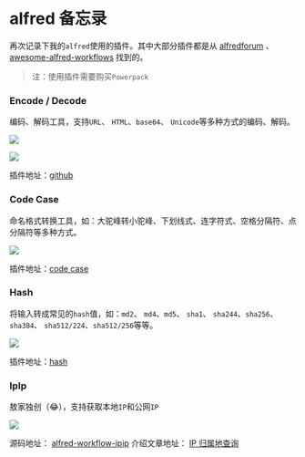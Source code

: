 # alfred 备忘录

再次记录下我的`alfred`使用的插件。其中大部分插件都是从 [alfredforum](https://www.alfredforum.com/) 、 [awesome-alfred-workflows](https://github.com/alfred-workflows/awesome-alfred-workflows) 找到的。

> 注：使用插件需要购买`Powerpack`

### Encode / Decode

编码、解码工具，支持`URL`、 `HTML`、`base64`、 `Unicode`等多种方式的编码、解码。

![](https://fudongdong-statics.oss-cn-beijing.aliyuncs.com/images/20220404/9988378ebdaa4338a56f8f1cf77751fd.png?x-oss-process=style/z.wiki)

![](https://fudongdong-statics.oss-cn-beijing.aliyuncs.com/images/20220404/e1e3e1df37764325a61034440e1bcded.png?x-oss-process=style/z.wiki)

插件地址：[github](https://github.com/willfarrell/alfred-encode-decode-workflow)

### Code Case

命名格式转换工具，如：大驼峰转小驼峰、下划线式、连字符式、空格分隔符、点分隔符等多种方式。

![](https://fudongdong-statics.oss-cn-beijing.aliyuncs.com/images/20220404/6b602f5fba024646b17827847032d390.png?x-oss-process=style/z.wiki)

插件地址：[code case](http://www.packal.org/workflow/code-case)


### Hash

将输入转成常见的`hash`值，如：`md2`、 `md4`、`md5`、 `sha1`、 `sha244`、`sha256`、`sha384`、 `sha512/224`、`sha512/256`等等。

![](https://fudongdong-statics.oss-cn-beijing.aliyuncs.com/images/20220404/780ef2831a0b41cfb942c1548837de7e.png?x-oss-process=style/z.wiki)

插件地址：[hash](https://github.com/BigLuck/alfred2-hash)


### IpIp

敖家独创（😂），支持获取本地`IP`和公网`IP`

![](https://fudongdong-statics.oss-cn-beijing.aliyuncs.com/images/20220410/d68b782087bd45909d9e814bb8393272.png?x-oss-process=style/z.wiki)

源码地址： [alfred-workflow-ipip](https://github.com/yihuaxiang/alfred-workflow-ipip) 
介绍文章地址： [IP 归属地查询](https://fudongdong.com/misc/ip-query.html#%E9%98%B6%E6%AE%B5%E6%80%A7%E6%88%90%E6%9E%9C)
